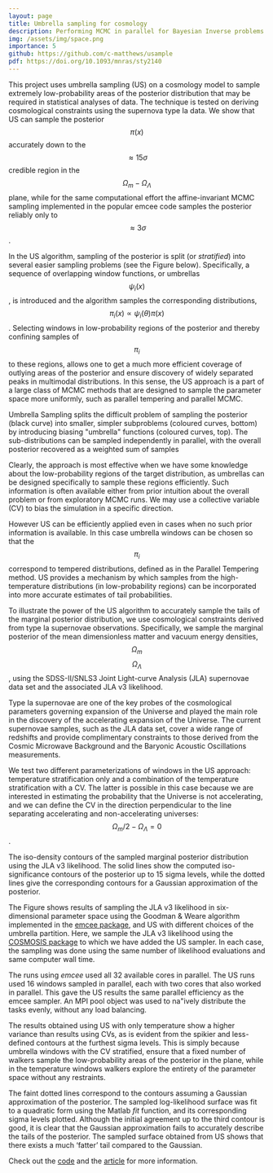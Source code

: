 ```yaml
---
layout: page
title: Umbrella sampling for cosmology
description: Performing MCMC in parallel for Bayesian Inverse problems in cosmology
img: /assets/img/space.png
importance: 5
github: https://github.com/c-matthews/usample
pdf: https://doi.org/10.1093/mnras/sty2140
---
```


This project uses umbrella sampling (US) on a cosmology model to sample extremely low-probability areas of the posterior distribution that may be required in statistical analyses of data. The technique is tested on deriving cosmological constraints using the supernova type Ia data. We show that US can sample the posterior $$\pi(x)$$ accurately down to the $$\approx15\sigma$$ credible region in the $$\Omega_m-\Omega_\Lambda$$ plane, while for the same computational effort the affine-invariant MCMC sampling implemented in the popular emcee code samples the posterior reliably only to $$\approx3\sigma$$.

In the US algorithm, sampling of the posterior is split (or _stratified_) into several easier sampling problems (see the Figure below). Specifically, a sequence of overlapping window functions, or umbrellas $$\psi_i(x)$$, is introduced and the algorithm samples the corresponding distributions, $$\pi_i(x)\propto \psi_i(\theta)\pi(x)$$. Selecting windows in low-probability regions of the posterior and thereby confining samples of $$\pi_i$$ to these regions, allows one to get a much more efficient coverage of outlying areas of the posterior and ensure discovery of widely separated peaks in multimodal distributions. In this sense, the US approach is a part of a large class of MCMC methods that are designed to sample the parameter space more uniformly, such as parallel tempering   and parallel MCMC.

<div class="row justify-content-sm-center">
    <div class="col-sm mt-3 mt-md-0">
        <img class="img-fluid rounded z-depth-1" src="{{ '/assets/img/m_sty2140fig1.jpeg' | relative_url }}" alt="" title="Umbrella Sampling example"/>
    </div>
</div>
<div class="caption">
    Umbrella Sampling splits the difficult problem of sampling the posterior (black curve) into smaller, simpler subproblems (coloured curves, bottom) by introducing  biasing "umbrella" functions (coloured curves, top). The  sub-distributions can be sampled independently in parallel, with the overall posterior recovered as a weighted sum of samples
</div>

Clearly, the approach is most effective when we have some knowledge about the low-probability regions of the target distribution, as umbrellas can be designed specifically to sample these regions efficiently. Such information is often available either from prior intuition about the overall problem or from exploratory MCMC runs. We may use a collective variable (CV) to bias the simulation in a specific direction.

However US can be efficiently applied even in cases when no such prior information is available. In this case umbrella windows can be chosen so that the $$\pi_i$$ correspond to tempered distributions, defined as in the Parallel Tempering method. US provides a mechanism by which samples from the high-temperature distributions (in low-probability regions) can be incorporated into more accurate estimates of tail probabilities.

To illustrate the power of the US algorithm to accurately sample the tails of the marginal posterior distribution, we use cosmological constraints derived from type Ia supernovae observations. Specifically, we sample the marginal posterior of the mean dimensionless matter and vacuum energy densities, $$\Omega_m$$ $$\Omega_\Lambda$$⁠, using the SDSS-II/SNLS3 Joint Light-curve Analysis (JLA) supernovae data set and the associated JLA v3 likelihood.

Type Ia supernovae are one of the key probes of the cosmological parameters governing expansion of the Universe and played the main role in the discovery of the accelerating expansion of the Universe. The current supernovae samples, such as the JLA data set, cover a wide range of redshifts and provide complimentary constraints to those derived from the Cosmic Microwave Background and the Baryonic Acoustic Oscillations measurements.

We test two different parameterizations of windows in the US approach: temperature stratification only and a combination of the temperature stratification with a CV. The latter is possible in this case because we are interested in estimating the probability that the Universe is not accelerating, and we can define the CV in the direction perpendicular to the line separating accelerating and non-accelerating universes: $$\Omega_m/2−\Omega_\Lambda=0$$⁠.


<div class="row">
    <div class="col-sm mt-3 mt-md-0">
        <img class="img-fluid rounded z-depth-1" src="{{ '/assets/img/cosmo1.png' | relative_url }}" alt="" title="Results for emcee"/>
    </div>
    <div class="col-sm mt-3 mt-md-0">
        <img class="img-fluid rounded z-depth-1" src="{{ '/assets/img/cosmo2.png' | relative_url }}" alt="" title="Results for US using temperature"/>
    </div>
    <div class="col-sm mt-3 mt-md-0">
        <img class="img-fluid rounded z-depth-1" src="{{ '/assets/img/cosmo3.png' | relative_url }}" alt="" title="Results for US using a CV"/>
    </div>
</div>
<div class="caption">
    The iso-density contours of the sampled marginal posterior distribution using the JLA v3 likelihood. The solid lines show the computed iso-significance contours of the posterior up to 15 sigma levels, while the dotted lines give the corresponding contours for a Gaussian approximation of the posterior.
</div>

The Figure shows results of sampling the JLA v3 likelihood in six-dimensional parameter space using the Goodman & Weare  algorithm implemented in the  [emcee package](https://github.com/dfm/emcee), and US with different choices of the umbrella partition. Here, we sample the JLA v3 likelihood using the [COSMOSIS package](https://bitbucket.org/joezuntz/cosmosis/wiki/Home) to which we have added the US sampler. In each case, the sampling was done using the same number of likelihood evaluations and same computer wall time.

The runs using _emcee_ used all 32 available cores in parallel. The US runs used 16 windows sampled in parallel, each with two cores that also worked in parallel. This gave the US results the same parallel efficiency as the emcee sampler. An MPI pool object was used to na\"ively distribute the tasks evenly, without any load balancing.

The results obtained using US with only temperature show a higher variance than results using CVs, as is evident from the spikier and less-defined contours at the furthest sigma levels. This is simply because umbrella windows with the CV stratified, ensure that a fixed number of walkers sample the low-probability areas of the posterior in the  plane, while in the temperature windows walkers explore the entirety of the parameter space without any restraints.

The faint dotted lines correspond to the contours assuming a Gaussian approximation of the posterior. The sampled log-likelihood surface was fit to a quadratic form using the Matlab _fit_ function, and its corresponding sigma levels plotted. Although the initial agreement up to the third contour is good, it is clear that the Gaussian approximation fails to accurately describe the tails of the posterior. The sampled surface obtained from US shows that there exists a much ‘fatter’ tail compared to the Gaussian.

Check out the [code](https://github.com/c-matthews/usample) and the [article](https://doi.org/10.1093/mnras/sty2140) for more information.
